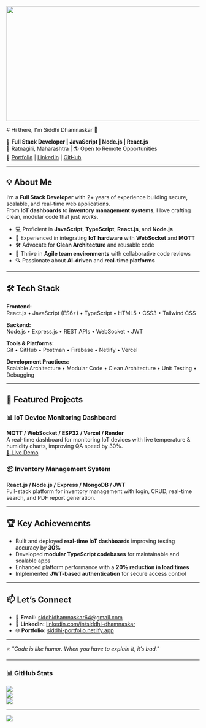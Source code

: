 <p align="center">
  <img width="1000" height="300" src="https://miro.medium.com/max/1200/0*M4bxiCIjcTK-2Xr6.jpeg">
</p>
# Hi there, I'm Siddhi Dhamnaskar 👋

🚀 **Full Stack Developer | JavaScript | Node.js | React.js**  
📍 Ratnagiri, Maharashtra | 🌎 Open to Remote Opportunities  
💼 [Portfolio](https://siddhi-dhamnaskar.vercel.app/) | [LinkedIn](https://www.linkedin.com/in/siddhi-dhamnaskar) | [GitHub](https://github.com/siddhidhamnaskar)  

---

## 💡 About Me
I’m a **Full Stack Developer** with 2+ years of experience building secure, scalable, and real-time web applications.  
From **IoT dashboards** to **inventory management systems**, I love crafting clean, modular code that just *works*.

- 💻 Proficient in **JavaScript**, **TypeScript**, **React.js**, and **Node.js**
- 📡 Experienced in integrating **IoT hardware** with **WebSocket** and **MQTT**
- 🛠 Advocate for **Clean Architecture** and reusable code
- 🤝 Thrive in **Agile team environments** with collaborative code reviews
- 🔍 Passionate about **AI-driven** and **real-time platforms**

---

## 🛠 Tech Stack

**Frontend:**  
React.js • JavaScript (ES6+) • TypeScript • HTML5 • CSS3 • Tailwind CSS  

**Backend:**  
Node.js • Express.js • REST APIs • WebSocket • JWT  

**Tools & Platforms:**  
Git • GitHub • Postman • Firebase • Netlify • Vercel  

**Development Practices:**  
Scalable Architecture • Modular Code • Clean Architecture • Unit Testing • Debugging  

---

## 📌 Featured Projects

### 📊 IoT Device Monitoring Dashboard
**MQTT / WebSocket / ESP32 / Vercel / Render**  
A real-time dashboard for monitoring IoT devices with live temperature & humidity charts, improving QA speed by 30%.  
[🔗 Live Demo](http://snackboss-iot.in:2000/)  

### 📦 Inventory Management System
**React.js / Node.js / Express / MongoDB / JWT**  
Full-stack platform for inventory management with login, CRUD, real-time search, and PDF report generation.  

---

## 🏆 Key Achievements
- Built and deployed **real-time IoT dashboards** improving testing accuracy by **30%**  
- Developed **modular TypeScript codebases** for maintainable and scalable apps  
- Enhanced platform performance with a **20% reduction in load times**  
- Implemented **JWT-based authentication** for secure access control  

---

## 📫 Let’s Connect
- 📧 **Email:** siddhidhamnaskar64@gmail.com  
- 💼 **LinkedIn:** [linkedin.com/in/siddhi-dhamnaskar](https://www.linkedin.com/in/siddhi-dhamnaskar)  
- 🌐 **Portfolio:** [siddhi-portfolio.netlify.app](https://siddhi-portfolio.netlify.app/)  

---
⭐️ _"Code is like humor. When you have to explain it, it’s bad."_  



---

### 📊 GitHub Stats

![](https://github-readme-stats.vercel.app/api?username=siddhidhamnaskar&theme=dark&hide_border=true&include_all_commits=false&count_private=false)<br/>
![](https://github-readme-streak-stats.herokuapp.com/?user=siddhidhamnaskar&theme=dark&hide_border=true)<br/>
![](https://github-readme-stats.vercel.app/api/top-langs/?username=siddhidhamnaskar&theme=dark&hide_border=true&layout=compact)

---

[![](https://visitcount.itsvg.in/api?id=siddhidhamnaskar&icon=0&color=0)](https://visitcount.itsvg.in)
